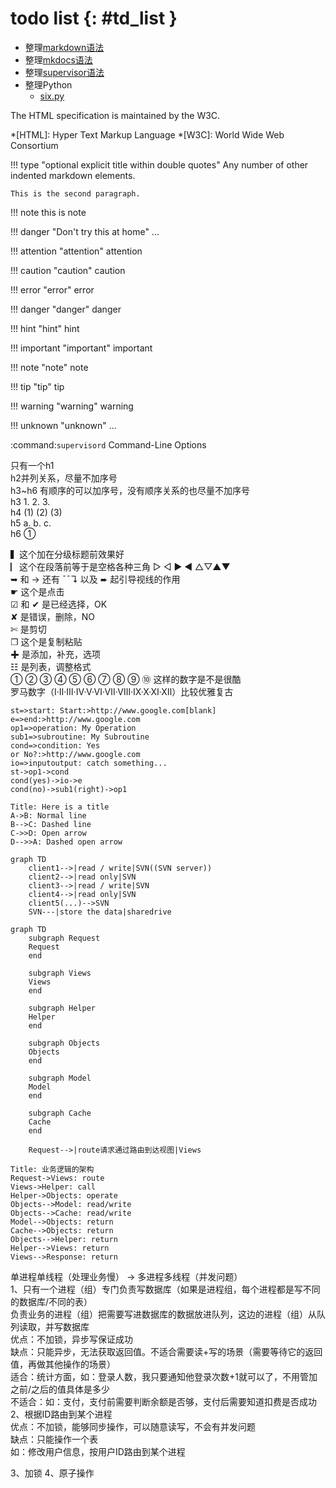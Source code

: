 # todo list {: #td_list }
* 整理[markdown语法](https://zh.mweb.im/markdown.html)
* 整理[mkdocs语法](https://mkdocs.org)
* 整理[supervisor语法](https://www.cnblogs.com/zhoujinyi/p/6073705.html)
* 整理Python
    * [six.py](https://www.jianshu.com/p/62a6e3f2d1ca)
    


The HTML specification 
is maintained by the W3C.

*[HTML]: Hyper Text Markup Language 
*[W3C]: World Wide Web Consortium


!!! type "optional explicit title within double quotes"
    Any number of other indented markdown elements.

    This is the second paragraph.
    
!!! note
    this is note
    
!!! danger "Don't try this at home"
    ...
    
!!! attention "attention"
    attention
    
!!! caution "caution"
    caution
    
!!! error "error"
    error
    
!!! danger "danger"
    danger
    
!!! hint "hint"
    hint
    
!!! important "important"
    important
    
!!! note "note"
    note
    
!!! tip "tip"
    tip
    
!!! warning "warning"
    warning
    
!!! unknown "unknown"
    ...
    
:command:`supervisord` Command-Line Options

只有一个h1<br/>
h2并列关系，尽量不加序号<br/>
h3~h6 有顺序的可以加序号，没有顺序关系的也尽量不加序号<br/>
h3 1. 2. 3. <br/>
h4 (1) (2) (3) <br/>
h5 a. b. c. <br/>
h6 ①

▍这个加在分级标题前效果好<br/>
▏这个在段落前等于是空格各种三角 ▷ ◁ ▶ ◀ △▽▲▼<br/>
➥ 和 → 还有 ˉˉ↴ 以及 ➨ 起引导视线的作用<br/>
☛ 这个是点击<br/>
☑ 和 ✔ 是已经选择，OK<br/>
✘ 是错误，删除，NO<br/>
✄ 是剪切<br/>
❐ 这个是复制粘贴<br/>
✚ 是添加，补充，选项<br/>
☷ 是列表，调整格式<br/>
① ② ③ ④ ⑤ ⑥ ⑦ ⑧ ⑨ ⑩ 这样的数字是不是很酷<br/>
罗马数字（Ⅰ·Ⅱ·Ⅲ·Ⅳ·Ⅴ·Ⅵ·Ⅶ·Ⅷ·Ⅸ·Ⅹ·Ⅺ·Ⅻ）比较优雅复古

```flow
st=>start: Start:>http://www.google.com[blank]
e=>end:>http://www.google.com
op1=>operation: My Operation
sub1=>subroutine: My Subroutine
cond=>condition: Yes
or No?:>http://www.google.com
io=>inputoutput: catch something...
st->op1->cond
cond(yes)->io->e
cond(no)->sub1(right)->op1
```

```sequence
Title: Here is a title
A->B: Normal line
B-->C: Dashed line
C->>D: Open arrow
D-->>A: Dashed open arrow
```

```mermaid
graph TD
    client1-->|read / write|SVN((SVN server))
    client2-->|read only|SVN
    client3-->|read / write|SVN
    client4-->|read only|SVN
    client5(...)-->SVN
    SVN---|store the data|sharedrive
```

```mermaid
graph TD
    subgraph Request
    Request
    end

    subgraph Views
    Views
    end
    
    subgraph Helper
    Helper
    end
    
    subgraph Objects
    Objects
    end
    
    subgraph Model
    Model
    end
    
    subgraph Cache
    Cache
    end
    
    Request-->|route请求通过路由到达视图|Views
```

```sequence
Title: 业务逻辑的架构
Request->Views: route
Views->Helper: call
Helper->Objects: operate
Objects-->Model: read/write
Objects-->Cache: read/write
Model-->Objects: return
Cache-->Objects: return
Objects-->Helper: return
Helper-->Views: return
Views-->Response: return
```

单进程单线程（处理业务慢） -> 多进程多线程（并发问题）<br/>
1、只有一个进程（组）专门负责写数据库（如果是进程组，每个进程都是写不同的数据库/不同的表）<br/>
负责业务的进程（组）把需要写进数据库的数据放进队列，这边的进程（组）从队列读取，并写数据库<br/>
优点：不加锁，异步写保证成功<br/>
缺点：只能异步，无法获取返回值。不适合需要读+写的场景（需要等待它的返回值，再做其他操作的场景）<br/>
适合：统计方面，如：登录人数，我只要通知他登录次数+1就可以了，不用管加之前/之后的值具体是多少<br/>
不适合：如：支付，支付前需要判断余额是否够，支付后需要知道扣费是否成功<br/>
2、根据ID路由到某个进程<br/>
优点：不加锁，能够同步操作，可以随意读写，不会有并发问题<br/>
缺点：只能操作一个表<br/>
如：修改用户信息，按用户ID路由到某个进程<br/>

3、加锁
4、原子操作

